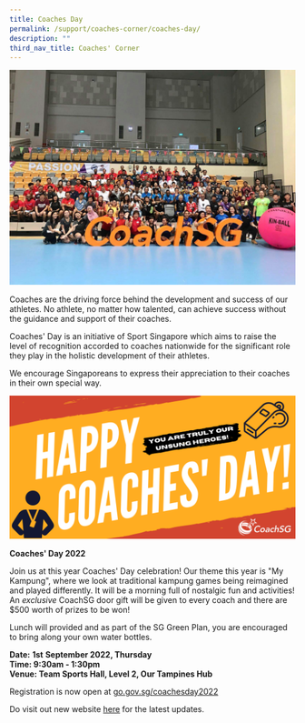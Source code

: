```yaml
---
title: Coaches Day
permalink: /support/coaches-corner/coaches-day/
description: ""
third_nav_title: Coaches' Corner
---
```

![](/images/Support/Coache's%20Corner/coachesday18_group.jpeg)

Coaches are the driving force behind the development and success of our athletes. No athlete, no matter how talented, can achieve success without the guidance and support of their coaches.

Coaches' Day is an initiative of Sport Singapore which aims to raise the level of recognition accorded to coaches nationwide for the significant role they play in the holistic development of their athletes.

We encourage Singaporeans to express their appreciation to their coaches in their own special way.

![](/images/Support/Coache's%20Corner/Coaches's%20Day%20Website%20Banner.png)


**Coaches' Day 2022**

Join us at this year Coaches' Day celebration! Our theme this year is "My Kampung", where we look at traditional kampung games being reimagined and played differently. It will be a morning full of nostalgic fun and activities! An _exclusive_ CoachSG door gift will be given to every coach and there are $500 worth of prizes to be won!

Lunch will provided and as part of the SG Green Plan, you are encouraged to bring along your own water bottles. 

**Date:** **1st** **September 2022, Thursday**
<br>**Time: 9:30am - 1:30pm**
<br>**Venue: Team Sports Hall, Level 2, Our Tampines Hub**

Registration is now open at [go.gov.sg/coachesday2022](http://go.gov.sg/coachesday2022) [](http://go.gov.sg/coachesday2022) 

Do visit out new website [here](https://coachsg.sportsingapore.gov.sg/) for the latest updates.